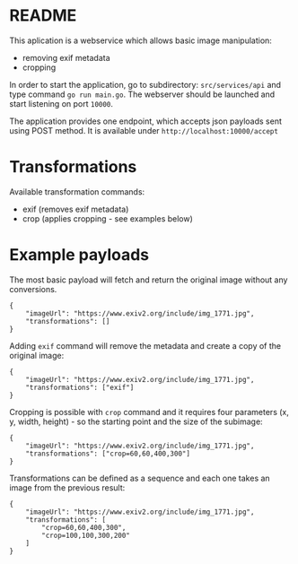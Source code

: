 # README

This aplication is a webservice which allows basic image manipulation:

- removing exif metadata
- cropping

In order to start the application, go to subdirectory:
`src/services/api` and type command `go run main.go`. The webserver should be launched and start listening on port `10000`.

The application provides one endpoint, which accepts json payloads sent using POST method. It is available under `http://localhost:10000/accept`

# Transformations

Available transformation commands:

- exif (removes exif metadata)
- crop (applies cropping - see examples below)

# Example payloads

The most basic payload will fetch and return the original image without any conversions.

```
{
	"imageUrl": "https://www.exiv2.org/include/img_1771.jpg",
	"transformations": []
}
```

Adding `exif` command will remove the metadata and create a copy of the original image:

```
{
	"imageUrl": "https://www.exiv2.org/include/img_1771.jpg",
	"transformations": ["exif"]
}
```

Cropping is possible with `crop` command and it requires four parameters (x, y, width, height) - so the starting point and the size of the subimage:

```
{
	"imageUrl": "https://www.exiv2.org/include/img_1771.jpg",
	"transformations": ["crop=60,60,400,300"]
}
```

Transformations can be defined as a sequence and each one takes an image from the previous result:

```
{
	"imageUrl": "https://www.exiv2.org/include/img_1771.jpg",
	"transformations": [
        "crop=60,60,400,300",
        "crop=100,100,300,200"
    ]
}
```
